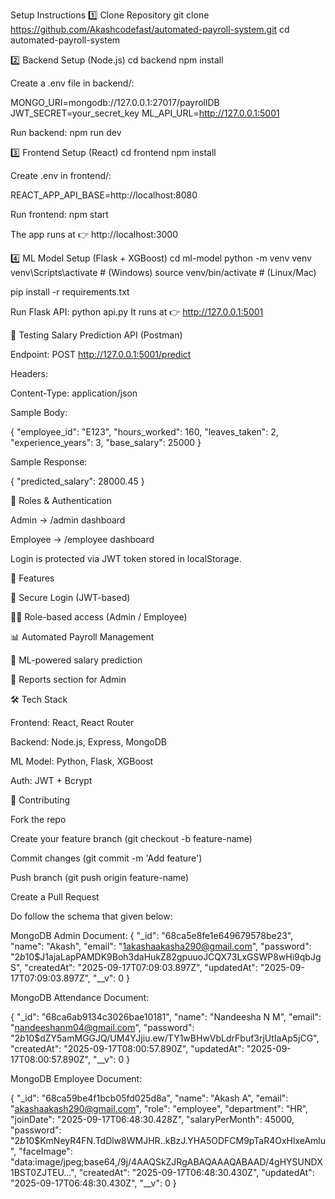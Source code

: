 Setup Instructions
1️⃣ Clone Repository
git clone https://github.com/Akashcodefast/automated-payroll-system.git
cd automated-payroll-system

2️⃣ Backend Setup (Node.js)
cd backend
npm install

Create a .env file in backend/:

MONGO_URI=mongodb://127.0.0.1:27017/payrollDB
JWT_SECRET=your_secret_key
ML_API_URL=http://127.0.0.1:5001

Run backend: npm run dev

3️⃣ Frontend Setup (React)
cd frontend
npm install

Create .env in frontend/:

REACT_APP_API_BASE=http://localhost:8080

Run frontend: npm start

The app runs at 👉 http://localhost:3000

4️⃣ ML Model Setup (Flask + XGBoost)
cd ml-model
python -m venv venv
venv\Scripts\activate   # (Windows)
source venv/bin/activate # (Linux/Mac)

pip install -r requirements.txt

Run Flask API: python api.py
It runs at 👉 http://127.0.0.1:5001

🧪 Testing Salary Prediction API (Postman)

Endpoint: POST http://127.0.0.1:5001/predict

Headers:

Content-Type: application/json


Sample Body:

{
  "employee_id": "E123",
  "hours_worked": 160,
  "leaves_taken": 2,
  "experience_years": 3,
  "base_salary": 25000
}


Sample Response:

{
  "predicted_salary": 28000.45
}

👥 Roles & Authentication

Admin → /admin dashboard

Employee → /employee dashboard

Login is protected via JWT token stored in localStorage.

📌 Features

🔐 Secure Login (JWT-based)

👨‍💼 Role-based access (Admin / Employee)

📊 Automated Payroll Management

🤖 ML-powered salary prediction

📑 Reports section for Admin

🛠️ Tech Stack

Frontend: React, React Router

Backend: Node.js, Express, MongoDB

ML Model: Python, Flask, XGBoost

Auth: JWT + Bcrypt

🤝 Contributing

Fork the repo

Create your feature branch (git checkout -b feature-name)

Commit changes (git commit -m 'Add feature')

Push branch (git push origin feature-name)

Create a Pull Request



Do follow the schema that given below:


MongoDB Admin Document:
{
  "_id": "68ca5e8fe1e649679578be23",
  "name": "Akash",
  "email": "1akashaakasha290@gmail.com",
  "password": "$2b$10$J1ajaLapPAMDK9Boh3daHukZ82gpuuoJCQX73LxGSWP8wHi9qbJgS",
  "createdAt": "2025-09-17T07:09:03.897Z",
  "updatedAt": "2025-09-17T07:09:03.897Z",
  "__v": 0
}



MongoDB Attendance Document:

{
  "_id": "68ca6ab9134c3026bae10181",
  "name": "Nandeesha N M",
  "email": "nandeeshanm04@gmail.com",
  "password": "$2b$10$dZY5amMGGJQ/UM4YJjiu.ew/TY1wBHwVbLdrFbuf3rjUtIaAp5jCG",
  "createdAt": "2025-09-17T08:00:57.890Z",
  "updatedAt": "2025-09-17T08:00:57.890Z",
  "__v": 0
}

MongoDB Employee Document:

{
  "_id": "68ca59be4f1bcb05fd025d8a",
  "name": "Akash A",
  "email": "akashaakash290@gmail.com",
  "role": "employee",
  "department": "HR",
  "joinDate": "2025-09-17T06:48:30.428Z",
  "salaryPerMonth": 45000,
  "password": "$2b$10$KmNeyR4FN.TdDlw8WMJHR..kBzJ.YHA5ODFCM9pTaR4OxHlxeAmlu",
  "faceImage": "data:image/jpeg;base64,/9j/4AAQSkZJRgABAQAAAQABAAD/4gHYSUNDX1BST0ZJTEU…",
  "createdAt": "2025-09-17T06:48:30.430Z",
  "updatedAt": "2025-09-17T06:48:30.430Z",
  "__v": 0
}



